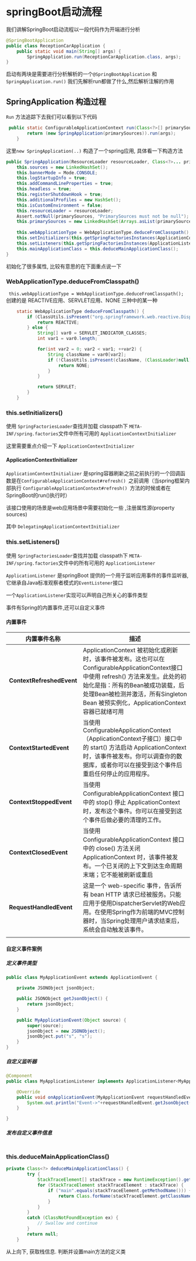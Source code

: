 # springBoot启动流程



我们讲解SpringBoot启动流程以一段代码作为开端进行分析

```java
@SpringBootApplication
public class ReceptionCarApplication {
    public static void main(String[] args) {
        SpringApplication.run(ReceptionCarApplication.class, args);
}
```



启动有两块是需要进行分析解析的一个`@SpringBootApplication` 和 `SpringApplication.run()` 我们先解析run都做了什么,然后解析注解的作用



## SpringApplication 构造过程



`Run` 方法追踪下去我们可以看到以下代码

```java
 public static ConfigurableApplicationContext run(Class<?>[] primarySources, String[] args) {
        return (new SpringApplication(primarySources)).run(args);
    }
```



这里`new SpringApplication(..)` 构造了一个spring应用, 具体看一下构造方法



```java
public SpringApplication(ResourceLoader resourceLoader, Class<?>... primarySources) {
    this.sources = new LinkedHashSet();
    this.bannerMode = Mode.CONSOLE;
    this.logStartupInfo = true;
    this.addCommandLineProperties = true;
    this.headless = true;
    this.registerShutdownHook = true;
    this.additionalProfiles = new HashSet();
    this.isCustomEnvironment = false;
    this.resourceLoader = resourceLoader;
    Assert.notNull(primarySources, "PrimarySources must not be null");
    this.primarySources = new LinkedHashSet(Arrays.asList(primarySources));
  
    this.webApplicationType = WebApplicationType.deduceFromClasspath();
    this.setInitializers(this.getSpringFactoriesInstances(ApplicationContextInitializer.class));
    this.setListeners(this.getSpringFactoriesInstances(ApplicationListener.class));
    this.mainApplicationClass = this.deduceMainApplicationClass();
}
```

初始化了很多属性, 比较有意思的在下面重点说一下



### WebApplicationType.deduceFromClasspath()

` this.webApplicationType = WebApplicationType.deduceFromClasspath();` 创建的是 REACTIVE应用、SERVLET应用、NONE 三种中的某一种

```java
    static WebApplicationType deduceFromClasspath() {
        if (ClassUtils.isPresent("org.springframework.web.reactive.DispatcherHandler", (ClassLoader)null) && !ClassUtils.isPresent("org.springframework.web.servlet.DispatcherServlet", (ClassLoader)null) && !ClassUtils.isPresent("org.glassfish.jersey.servlet.ServletContainer", (ClassLoader)null)) {
            return REACTIVE;
        } else {
            String[] var0 = SERVLET_INDICATOR_CLASSES;
            int var1 = var0.length;

            for(int var2 = 0; var2 < var1; ++var2) {
                String className = var0[var2];
                if (!ClassUtils.isPresent(className, (ClassLoader)null)) {
                    return NONE;
                }
            }

            return SERVLET;
        }
    }
```



### this.setInitializers()

使用 `SpringFactoriesLoader`查找并加载 classpath下 `META-INF/spring.factories`文件中所有可用的 `ApplicationContextInitializer`



这里需要重点介绍一下 `ApplicationContextInitializer`



#### ApplicationContextInitializer



`ApplicationContextInitializer` 是spring容器刷新之前之前执行的一个回调函数是在`ConfigurableApplicationContext#refresh() `之前调用（当spring框架内部执行 `ConfigurableApplicationContext#refresh() `方法的时候或者在SpringBoot的run()执行时）



该接口使用的场景是web应用场景中需要初始化一些 ,注册属性源(property sources)



其中 `DelegatingApplicationContextInitializer`  



### this.setListeners()



使用 `SpringFactoriesLoader`查找并加载 classpath下 `META-INF/spring.factories`文件中的所有可用的 `ApplicationListener`



`ApplicationListener` 是springBoot 提供的一个用于监听应用事件的事件监听器, 它继承自Java标准观察者模式的`EventListener`接口

一个`ApplicationListener`实现可以声明自己所关心的事件类型

事件有Spring的内置事件,还可以自定义事件



#### 内置事件

| 内置事件名称              | **描述**                                                     |
| ------------------------- | ------------------------------------------------------------ |
| **ContextRefreshedEvent** | ApplicationContext 被初始化或刷新时，该事件被发布。这也可以在 ConfigurableApplicationContext接口中使用 refresh() 方法来发生。此处的初始化是指：所有的Bean被成功装载，后处理Bean被检测并激活，所有Singleton Bean 被预实例化，ApplicationContext容器已就绪可用 |
| **ContextStartedEvent**   | 当使用 ConfigurableApplicationContext （ApplicationContext子接口）接口中的 start() 方法启动 ApplicationContext 时，该事件被发布。你可以调查你的数据库，或者你可以在接受到这个事件后重启任何停止的应用程序。 |
| **ContextStoppedEvent**   | 当使用 ConfigurableApplicationContext 接口中的 stop() 停止 ApplicationContext 时，发布这个事件。你可以在接受到这个事件后做必要的清理的工作。 |
| **ContextClosedEvent**    | 当使用 ConfigurableApplicationContext 接口中的 close() 方法关闭 ApplicationContext 时，该事件被发布。一个已关闭的上下文到达生命周期末端；它不能被刷新或重启 |
| **RequestHandledEvent**   | 这是一个 web-specific 事件，告诉所有 bean HTTP 请求已经被服务。只能应用于使用DispatcherServlet的Web应用。在使用Spring作为前端的MVC控制器时，当Spring处理用户请求结束后，系统会自动触发该事件。 |
|                           |                                                              |



#### 自定义事件案例



##### 定义事件类型



```java
public class MyApplicationEvent extends ApplicationEvent {

    private JSONObject jsonObject;

    public JSONObject getJsonObject() {
        return jsonObject;
    }

    public MyApplicationEvent(Object source) {
        super(source);
        jsonObject = new JSONObject();
        jsonObject.put("s", "s");
    }
}
```



##### 自定义监听器

```java
@Component
public class MyApplicationListener implements ApplicationListener<MyApplicationEvent> {

    @Override
    public void onApplicationEvent(MyApplicationEvent requestHandledEvent) {
        System.out.println("Event->"+requestHandledEvent.getJsonObject());
    }

}
```



##### 发布自定义事件信息

```java

```



### this.deduceMainApplicationClass()



```java
private Class<?> deduceMainApplicationClass() {
		try {
			StackTraceElement[] stackTrace = new RuntimeException().getStackTrace();
			for (StackTraceElement stackTraceElement : stackTrace) {
				if ("main".equals(stackTraceElement.getMethodName())) {
					return Class.forName(stackTraceElement.getClassName());
				}
			}
		}
		catch (ClassNotFoundException ex) {
			// Swallow and continue
		}
		return null;
	}
```



从上向下, 获取栈信息. 判断并设置main方法的定义类



